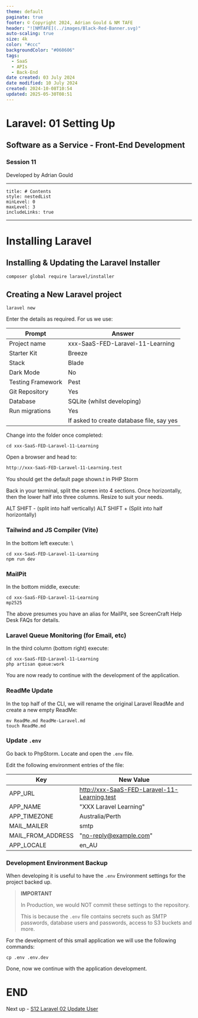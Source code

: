 ```yaml
---
theme: default
paginate: true
footer: © Copyright 2024, Adrian Gould & NM TAFE
header: "![NMTAFE](../images/Black-Red-Banner.svg)"
auto-scaling: true
size: 4k
color: "#ccc"
backgroundColor: "#060606"
tags:
  - SaaS
  - APIs
  - Back-End
date created: 03 July 2024
date modified: 10 July 2024
created: 2024-10-08T10:54
updated: 2025-05-30T08:51
---
```


# Laravel: 01 Setting Up

## Software as a Service - Front-End Development

### Session 11

Developed by Adrian Gould

---

```table-of-contents
title: # Contents
style: nestedList
minLevel: 0
maxLevel: 3
includeLinks: true
```

---

# Installing Laravel

## Installing & Updating the Laravel Installer

```shell
composer global require laravel/installer
```

## Creating a New Laravel project

```shell
laravel new
```

Enter the details as required. For us we use:

| Prompt            | Answer                                    |
| ----------------- | ----------------------------------------- |
| Project name      | xxx-SaaS-FED-Laravel-11-Learning          |
| Starter Kit       | Breeze                                    |
| Stack             | Blade                                     |
| Dark Mode         | No                                        |
| Testing Framework | Pest                                      |
| Git Repository    | Yes                                       |
| Database          | SQLite (whilst developing)                |
| Run migrations    | Yes                                       |
|                   | If asked to create database file, say yes |

Change into the folder once completed:

```shell
cd xxx-SaaS-FED-Laravel-11-Learning
```

Open a browser and head to:

```html
http://xxx-SaaS-FED-Laravel-11-Learning.test
```

You should get the default page shown.t in PHP Storm


Back in your terminal, split the screen into 4 sections. Once horizontally, then the lower half into three columns. Resize to suit your needs.

ALT SHIFT - (split into half vertically)
ALT SHIFT + (Split into half horizontally)

### Tailwind and JS Compiler (Vite)

In the bottom left execute:
\
```shell
cd xxx-SaaS-FED-Laravel-11-Learning
npm run dev
```

### MailPit

In the bottom middle, execute:

```shell
cd xxx-SaaS-FED-Laravel-11-Learning
mp2525
```

The above presumes you have an alias for MailPit, see ScreenCraft Help Desk FAQs for details.
 
### Laravel Queue Monitoring (for Email, etc)

In the third column (bottom right) execute:

```shell
cd xxx-SaaS-FED-Laravel-11-Learning
php artisan queue:work
```


You are now ready to continue with the development of the application.

### ReadMe Update

In the top half of the CLI, we will rename the original Laravel ReadMe and create a new empty ReadMe:

```shell
mv ReadMe.md ReadMe-Laravel.md
touch ReadMe.md
```


### Update `.env` 

Go back to PhpStorm. Locate and open the `.env` file.

Edit the following environment entries of the file:

| Key               | New Value                                    |
| ----------------- | -------------------------------------------- |
| APP_URL           | http://xxx-SaaS-FED-Laravel-11-Learning.test |
| APP_NAME          | "XXX Laravel Learning"                       |
| APP_TIMEZONE      | Australia/Perth                              |
| MAIL_MAILER       | smtp                                         |
| MAIL_FROM_ADDRESS | "no-reply@example.com"                       |
| APP_LOCALE        | en_AU                                        |

### Development Environment Backup

When developing it is useful to have the `.env` Environment settings for the project backed up.

> **IMPORTANT**
> 
> In Production, we would NOT commit these settings to the repository.
> 
> This is because the `.env` file contains secrets such as SMTP passwords, database users and passwords, access to S3 buckets and more.

For the development of this small application we will use the following commands:

```shell
cp .env .env.dev
```


Done, now we continue with the application development.

# END

Next up - [S12 Laravel 02 Update User](../session-13/S12-Laravel-02-Update-User.md)
